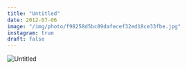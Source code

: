 ```yaml
---
title: "Untitled"
date: 2012-07-06
image: "/img/photo/f98258d5bc09dafecef32ed18ce33fbe.jpg"
instagram: true
draft: false
---
```


![Untitled](/img/photo/f98258d5bc09dafecef32ed18ce33fbe.jpg)
